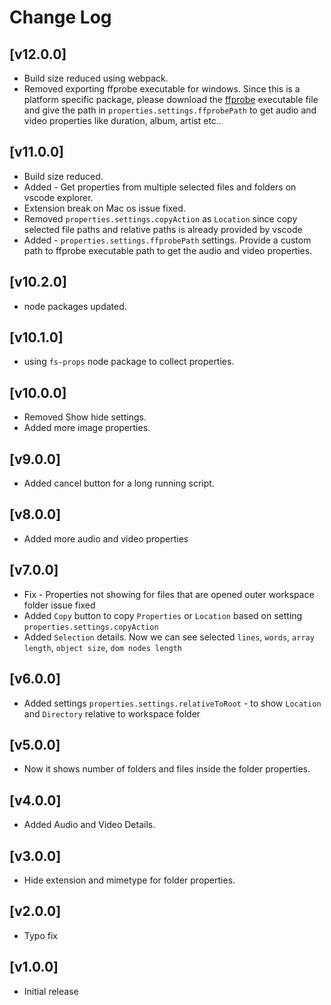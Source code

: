 # Change Log

## [v12.0.0]

- Build size reduced using webpack.
- Removed exporting ffprobe executable for windows. Since this is a platform specific package, please download the [ffprobe](https://ffmpeg.org/download.html) executable file and give the path in `properties.settings.ffprobePath` to get audio and video properties like duration, album, artist etc..
  
## [v11.0.0]

- Build size reduced.
- Added - Get properties from multiple selected files and folders on vscode explorer.
- Extension break on Mac os issue fixed. 
- Removed `properties.settings.copyAction` as `Location` since copy selected file paths and relative paths is already provided by vscode
- Added - `properties.settings.ffprobePath` settings. Provide a custom path to ffprobe executable path to get the audio and video properties.
  
## [v10.2.0]

- node packages updated.

## [v10.1.0]

- using `fs-props` node package to collect properties.

## [v10.0.0]

- Removed Show hide settings.
- Added more image properties.

## [v9.0.0]

- Added cancel button for a long running script.

## [v8.0.0]

- Added more audio and video properties

## [v7.0.0]

- Fix - Properties not showing for files that are opened outer workspace folder issue fixed
- Added `Copy` button to copy `Properties` or `Location` based on setting `properties.settings.copyAction`
- Added `Selection` details. Now we can see selected `lines`, `words`, `array length`, `object size`, `dom nodes length`

## [v6.0.0]

- Added settings `properties.settings.relativeToRoot` - to show `Location` and `Directory` relative to workspace folder

## [v5.0.0]

- Now it shows number of folders and files inside the folder properties.

## [v4.0.0]

- Added Audio and Video Details.

## [v3.0.0]

- Hide extension and mimetype for folder properties.

## [v2.0.0]

- Typo fix

## [v1.0.0]

- Initial release
